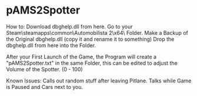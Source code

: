 # pAMS2Spotter

How to:
  Download dbghelp.dll from here.
  Go to your Steam\steamapps\common\Automobilista 2\x64\ Folder.
  Make a Backup of the Original dbghelp.dll (copy it and rename it to something)
  Drop the dbghelp.dll from here into the Folder.
  
  After your First Launch of the Game, the Program will create a "pAMS2Spotter.txt" in the same Folder, this can be edited to adjust the Volume of the Spotter. (0 - 100)

Known Issues:
  Calls out random stuff after leaving Pitlane.
  Talks while Game is Paused and Cars next to you.
